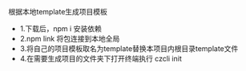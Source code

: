 根据本地template生成项目模板

+ 1.下载后，npm i 安装依赖
+ 2.npm link 将包连接到本地全局
+ 3.将自己的项目模板取名为template替换本项目内根目录template文件
+ 4.在需要生成项目的文件夹下打开终端执行 czcli init